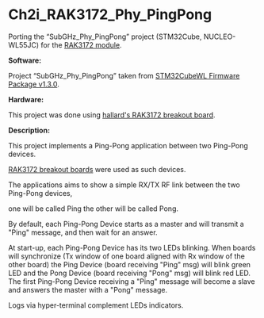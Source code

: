 # Ch2i_RAK3172_Phy_PingPong

Porting the “SubGHz_Phy_PingPong” project (STM32Cube, NUCLEO-WL55JC) for the  [RAK3172 module](https://docs.rakwireless.com/Product-Categories/WisDuo/RAK3172-Module/Overview).

**Software:**

Project “SubGHz_Phy_PingPong” taken from [STM32CubeWL Firmware Package v1.3.0](https://www.st.com/en/embedded-software/stm32cubewl.html).

**Hardware:**

This project was done using [hallard's RAK3172 breakout board](https://github.com/hallard/RAK3172-Breakout).

**Description:**

This project implements a Ping-Pong application between two Ping-Pong devices.

[RAK3172 breakout boards](https://github.com/hallard/RAK3172-Breakout) were used as such devices.

The applications aims to show a simple RX/TX RF link between the two Ping-Pong devices,

one will be called Ping the other will be called Pong.

By default, each Ping-Pong Device starts as a master and will transmit a "Ping" message, and then wait for an answer.

At start-up, each Ping-Pong Device has its two LEDs blinking.
When boards will synchronize (Tx window of one board aligned with Rx window of the other board)
the Ping Device (board receiving "Ping" msg) will blink green LED and the Pong Device (board receiving "Pong" msg) will blink red LED.
The first Ping-Pong Device receiving a "Ping" message will become a slave and answers the master with a "Pong" message.

Logs via hyper-terminal complement LEDs indicators.

